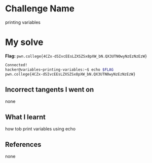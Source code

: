 # Challenge Name
printing variables


# My solve
**Flag:** `pwn.college{4CZx-dSIvcEEsLZXSZSx8pXW_bN.QX3UTN0wyNzEzNzEzW}`

```bash
Connected!
hacker@variables~printing-variables:~$ echo $FLAG
pwn.college{4CZx-dSIvcEEsLZXSZSx8pXW_bN.QX3UTN0wyNzEzNzEzW}
```

## Incorrect tangents I went on
none


## What I learnt
how tob print variables using echo

## References 
none
